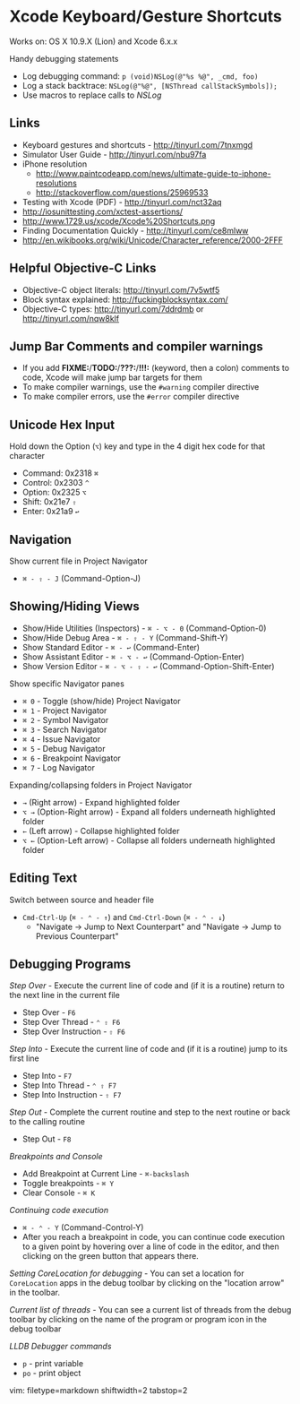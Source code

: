 # Xcode Keyboard/Gesture Shortcuts #

Works on: OS X 10.9.X (Lion) and Xcode 6.x.x

Handy debugging statements
- Log debugging command: `p (void)NSLog(@"%s %@", _cmd, foo)`
- Log a stack backtrace: `NSLog(@"%@", [NSThread callStackSymbols]);`
- Use macros to replace calls to _NSLog_

## Links ##
- Keyboard gestures and shortcuts - http://tinyurl.com/7tnxmgd
- Simulator User Guide - http://tinyurl.com/nbu97fa
- iPhone resolution
  - http://www.paintcodeapp.com/news/ultimate-guide-to-iphone-resolutions
  - http://stackoverflow.com/questions/25969533
- Testing with Xcode (PDF) - http://tinyurl.com/nct32aq
- http://iosunittesting.com/xctest-assertions/
- http://www.1729.us/xcode/Xcode%20Shortcuts.png
- Finding Documentation Quickly - http://tinyurl.com/ce8mlww
- http://en.wikibooks.org/wiki/Unicode/Character_reference/2000-2FFF

## Helpful Objective-C Links ##
- Objective-C object literals: http://tinyurl.com/7v5wtf5
- Block syntax explained: http://fuckingblocksyntax.com/
- Objective-C types: http://tinyurl.com/7ddrdmb or http://tinyurl.com/nqw8klf

## Jump Bar Comments and compiler warnings ##
- If you add **FIXME:**/**TODO:**/**???:**/**!!!:** (keyword, then a colon)
  comments to code, Xcode will make jump bar targets for them
- To make compiler warnings, use the `#warning` compiler directive
- To make compiler errors, use the `#error` compiler directive

## Unicode Hex Input ##
Hold down the Option (`⌥`) key and type in the 4 digit hex code for that
character
- Command: 0x2318 `⌘ `
- Control: 0x2303 `^`
- Option:  0x2325 `⌥ `
- Shift:   0x21e7 `⇧ `
- Enter:   0x21a9 `↩ `

## Navigation ##
Show current file in Project Navigator
- `⌘ - ⇧ - J` (Command-Option-J)

## Showing/Hiding Views ##
- Show/Hide Utilities (Inspectors) - `⌘ - ⌥ - 0` (Command-Option-0)
- Show/Hide Debug Area - `⌘ - ⇧ - Y` (Command-Shift-Y)
- Show Standard Editor - `⌘ - ↩` (Command-Enter)
- Show Assistant Editor - `⌘ - ⌥ - ↩` (Command-Option-Enter)
- Show Version Editor - `⌘ - ⌥ - ⇧ - ↩` (Command-Option-Shift-Enter)

Show specific Navigator panes
- `⌘ 0` - Toggle (show/hide) Project Navigator
- `⌘ 1` - Project Navigator
- `⌘ 2` - Symbol Navigator
- `⌘ 3` - Search Navigator
- `⌘ 4` - Issue Navigator
- `⌘ 5` - Debug Navigator
- `⌘ 6` - Breakpoint Navigator
- `⌘ 7` - Log Navigator

Expanding/collapsing folders in Project Navigator
- `→` (Right arrow) - Expand highlighted folder
- `⌥ →` (Option-Right arrow) - Expand all folders underneath highlighted folder
- `←` (Left arrow) - Collapse highlighted folder
- `⌥ ←` (Option-Left arrow) - Collapse all folders underneath highlighted folder

## Editing Text ##
Switch between source and header file
- `Cmd-Ctrl-Up` (`⌘ - ⌃ - ↑`) and `Cmd-Ctrl-Down` (`⌘ - ⌃ - ↓`)
  - "Navigate -> Jump to Next Counterpart" and "Navigate -> Jump to Previous
    Counterpart"

## Debugging Programs ##
_Step Over_ - Execute the current line of code and (if it is a routine) return
to the next line in the current file
- Step Over - `F6`
- Step Over Thread - `⌃ ⇧ F6`
- Step Over Instruction - `⇧ F6`

_Step Into_ - Execute the current line of code and (if it is a routine) jump
to its first line
- Step Into - `F7`
- Step Into Thread - `⌃ ⇧ F7`
- Step Into Instruction - `⇧ F7`

_Step Out_ - Complete the current routine and step to the next routine or back
to the calling routine
- Step Out - `F8`

_Breakpoints and Console_
- Add Breakpoint at Current Line - `⌘-backslash`
- Toggle breakpoints - `⌘ Y`
- Clear Console - `⌘ K`

_Continuing code execution_ 
- `⌘ - ⌃ - Y` (Command-Control-Y)
- After you reach a breakpoint in code, you can continue code execution to a
  given point by hovering over a line of code in the editor, and then clicking
  on the green button that appears there.

_Setting CoreLocation for debugging_ - You can set a location for
`CoreLocation` apps in the debug toolbar by clicking on the "location arrow"
in the toolbar.

_Current list of threads_ - You can see a current list of threads from the
debug toolbar by clicking on the name of the program or program icon in the
debug toolbar

_LLDB Debugger commands_ 
- `p` - print variable
- `po` - print object

vim: filetype=markdown shiftwidth=2 tabstop=2

